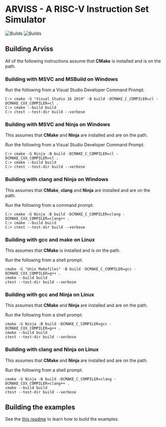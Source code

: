 # ARVISS - A RISC-V Instruction Set Simulator

![Builds](https://github.com/badlydrawnrod/arviss/actions/workflows/cmake.yml/badge.svg)
![Builds](https://github.com/badlydrawnrod/arviss/actions/workflows/examples.yml/badge.svg)

## Building Arviss

All of the following instructions assume that **CMake** is installed and is on the path.

### Building with MSVC and MSBuild on Windows

Run the following from a Visual Studio Developer Command Prompt.

```
C:> cmake -G "Visual Studio 16 2019" -B build -DCMAKE_C_COMPILER=cl -DCMAKE_CXX_COMPILER=cl .
C:> cmake --build build
C:> ctest --test-dir build --verbose
```

### Building with MSVC and Ninja on Windows

This assumes that **CMake** and **Ninja** are installed and are on the path.

Run the following from a Visual Studio Developer Command Prompt.

```
C:> cmake -G Ninja -B build -DCMAKE_C_COMPILER=cl -DCMAKE_CXX_COMPILER=cl .
C:> cmake --build build
C:> ctest --test-dir build --verbose
```

### Building with clang and Ninja on Windows

This assumes that **CMake**, **clang** and **Ninja** are installed and are on the path.

Run the following from a command prompt.

```
C:> cmake -G Ninja -B build -DCMAKE_C_COMPILER=clang -DCMAKE_CXX_COMPILER=clang++ .
C:> cmake --build build
C:> ctest --test-dir build --verbose
```

### Building with gcc and make on Linux

This assumes that **CMake** is installed and is on the path.

Run the following from a shell prompt.

```shell
cmake -G "Unix Makefiles" -B build -DCMAKE_C_COMPILER=gcc -DCMAKE_CXX_COMPILER=g++ .
cmake --build build
ctest --test-dir build --verbose
```

### Building with gcc and Ninja on Linux

This assumes that **CMake** and **Ninja** are installed and are on the path.

Run the following from a shell prompt.

```shell
cmake -G Ninja -B build -DCMAKE_C_COMPILER=gcc -DCMAKE_CXX_COMPILER=g++ .
cmake --build build
ctest --test-dir build --verbose
```

### Building with clang and Ninja on Linux

This assumes that **CMake** and **Ninja** are installed and are on the path.

Run the following from a shell prompt.

```shell
cmake -G Ninja -B build -DCMAKE_C_COMPILER=clang -DCMAKE_CXX_COMPILER=clang++ .
cmake --build build
ctest --test-dir build --verbose
```

## Building the examples

See the [this readme](examples/hello_world/arviss/README.md) to learn how to build the examples.
